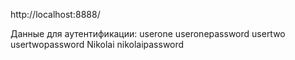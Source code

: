 http://localhost:8888/

Данные для аутентификации:
userone useronepassword
usertwo usertwopassword
Nikolai nikolaipassword